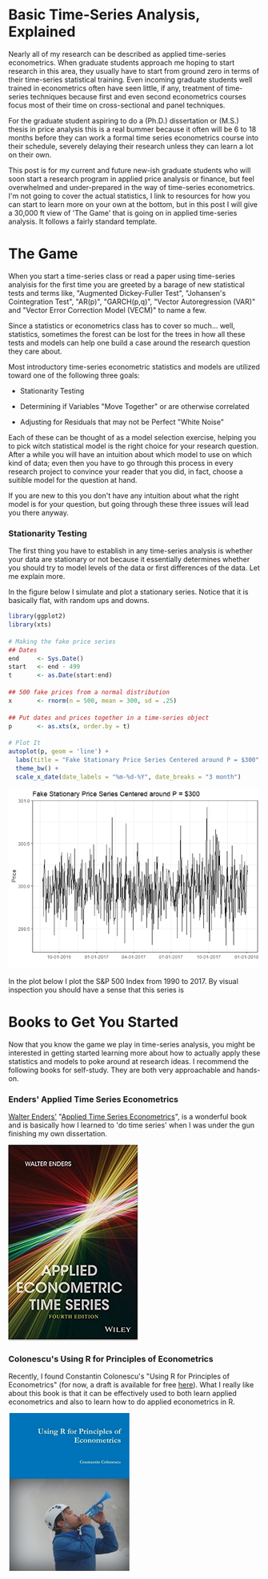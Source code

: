 # Basic Time-Series Analysis, Explained



<meta property="og:title" content="Basic Time-Series Analysis, Explained">
<meta property="og:description" content="Even for students who are well trained in econometrics/statistics, getting started with time-series analysis can be mystifying.">

<!-- 
<meta property="og:image" content="">
<meta property="og:url" content="">
-->

Nearly all of my research can be described as applied time-series econometrics. When graduate students approach me hoping to start research in this area, they usually have to start from ground zero in terms of their time-series statistical training. Even incoming graduate students well trained in econometrics often have seen little, if any, treatment of time-series techniques because first and even second econometrics courses focus most of their time on cross-sectional and panel techniques.

For the graduate student aspiring to do a (Ph.D.) dissertation or (M.S.) thesis in price analysis this is a real bummer because it often will be 6 to 18 months before they can work a formal time series econometrics course into their schedule, severely delaying their research unless they can learn a lot on their own. 

This post is for my current and future new-ish graduate students who will soon start a research program in applied price analysis or finance, but feel overwhelmed and under-prepared in the way of time-series econometrics. I'm not going to cover the actual statistics, I link to resources for how you can start to learn more on your own at the bottom, but in this post I will give a 30,000 ft view of 'The Game' that is going on in applied time-series analysis. It follows a fairly standard template. 

# The Game

When you start a time-series class or read a paper using time-series analyisis for the first time you are greeted by a barage of new statistical tests and terms like, "Augmented Dickey-Fuller Test", "Johansen's Cointegration Test", "AR(p)", "GARCH(p,q)", "Vector Autoregression (VAR)" and "Vector Error Correction Model (VECM)" to name a few. 

Since a statistics or econometrics class has to cover so much... well, statistics, sometimes the forest can be lost for the trees in how all these tests and models can help one build a case around the research question they care about. 

Most introductory time-series econometric statistics and models are utilized toward one of the following three goals: 

+ Stationarity Testing

+ Determining if Variables "Move Together" or are otherwise correlated

+ Adjusting for Residuals that may not be Perfect "White Noise"

Each of these can be thought of as a model selection exercise, helping you to pick witch statistical model is the right choice for your research question. After a while you will have an intuition about which model to use on which kind of data; even then you have to go through this process in every research project to convince your reader that you did, in fact, choose a suitible model for the question at hand. 

If you are new to this you don't have any intuition about what the right model is for your question, but going through these three issues will lead you there anyway. 

### Stationarity Testing

The first thing you have to establish in any time-series analysis is whether your data are stationary or not because it essentially determines whether you should try to model levels of the data or first differences of the data. Let me explain more. 

In the figure below I simulate and plot a stationary series. Notice that it is basically flat, with random ups and downs. 


```r
library(ggplot2)
library(xts)

# Making the fake price series
## Dates
end     <- Sys.Date()
start   <- end - 499 
t       <- as.Date(start:end)

## 500 fake prices from a normal distribution
x       <- rnorm(n = 500, mean = 300, sd = .25)

## Put dates and prices together in a time-series object
p       <- as.xts(x, order.by = t)

# Plot It
autoplot(p, geom = 'line') + 
  labs(title = "Fake Stationary Price Series Centered around P = $300", x = "", y = "Price") + 
  theme_bw() + 
  scale_x_date(date_labels = "%m-%d-%Y", date_breaks = "3 month")
```

![](2018-01-02-Time-Series-Explainer_files/figure-html/unnamed-chunk-2-1.png)<!-- -->

In the plot below I plot the S&P 500 Index from 1990 to 2017. By visual inspection you should have a sense that this series is 


# Books to Get You Started

Now that you know the game we play in time-series analysis, you might be interested in getting started learning more about how to actually apply these statistics and models to poke around at research ideas. I recommend the following books for self-study. They are both very approachable and hands-on. 

### Enders' Applied Time Series Econometrics

[Walter Enders'](http://time-series.net/) "[Applied Time Series Econometrics](https://www.amazon.com/Applied-Econometric-Wiley-Probability-Statistics/dp/1118808568/ref=dp_ob_title_bk)", is a wonderful book and is basically how I learned to 'do time series' when I was under the gun finishing my own dissertation. 

[![Applied Time Series Econometrics](images/Enders.png)](https://www.amazon.com/Applied-Econometric-Wiley-Probability-Statistics/dp/1118808568/ref=dp_ob_title_bk)

### Colonescu's Using R for Principles of Econometrics  

Recently, I found Constantin Colonescu's "Using R for Principles of Econometrics" (for now, a draft is available for free [here](https://bookdown.org/ccolonescu/RPoE4/)). What I really like about this book is that it can be effectively used to both learn applied econometrics and also to learn how to do applied econometrics in R.   

[![Using R for Principles of Econometrics](images/RPrinciplesMetrics.png)](http://www.lulu.com/shop/constantin-colonescu/using-r-for-principles-of-econometrics/paperback/product-23467421.html)
